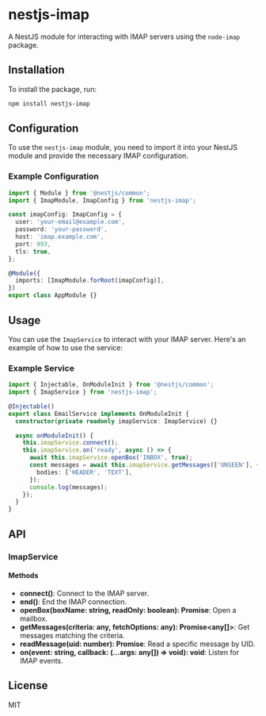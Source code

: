 # nestjs-imap

A NestJS module for interacting with IMAP servers using the `node-imap` package.

## Installation

To install the package, run:

```bash
npm install nestjs-imap
```

## Configuration

To use the `nestjs-imap` module, you need to import it into your NestJS module and provide the necessary IMAP configuration.

### Example Configuration

```typescript
import { Module } from '@nestjs/common';
import { ImapModule, ImapConfig } from 'nestjs-imap';

const imapConfig: ImapConfig = {
  user: 'your-email@example.com',
  password: 'your-password',
  host: 'imap.example.com',
  port: 993,
  tls: true,
};

@Module({
  imports: [ImapModule.forRoot(imapConfig)],
})
export class AppModule {}
```

## Usage

You can use the `ImapService` to interact with your IMAP server. Here's an example of how to use the service:

### Example Service

```typescript
import { Injectable, OnModuleInit } from '@nestjs/common';
import { ImapService } from 'nestjs-imap';

@Injectable()
export class EmailService implements OnModuleInit {
  constructor(private readonly imapService: ImapService) {}

  async onModuleInit() {
    this.imapService.connect();
    this.imapService.on('ready', async () => {
      await this.imapService.openBox('INBOX', true);
      const messages = await this.imapService.getMessages(['UNSEEN'], {
        bodies: ['HEADER', 'TEXT'],
      });
      console.log(messages);
    });
  }
}
```

## API

### ImapService

#### Methods

- **connect()**: Connect to the IMAP server.
- **end()**: End the IMAP connection.
- **openBox(boxName: string, readOnly: boolean): Promise<void>**: Open a mailbox.
- **getMessages(criteria: any, fetchOptions: any): Promise<any[]>**: Get messages matching the criteria.
- **readMessage(uid: number): Promise<any>**: Read a specific message by UID.
- **on(event: string, callback: (...args: any[]) => void): void**: Listen for IMAP events.

## License

MIT
